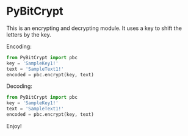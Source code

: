 # PyBitCrypt

This is an encrypting and decrypting module. 
It uses a key to shift the letters by the key.

Encoding:

```python
from PyBitCrypt import pbc
key = 'SampleKey1!'
text = 'SampleText1!'
encoded = pbc.encrypt(key, text)
```

Decoding:
```python
from PyBitCrypt import pbc
key = 'SampleKey1!'
text = 'SampleText1!'
encoded = pbc.encrypt(key, text)
```

Enjoy!
